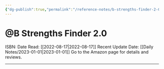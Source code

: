 ```yaml
---
{"dg-publish":true,"permalink":"/reference-notes/b-strengths-finder-2-0/"}
---
```



# @B Strengths Finder 2.0
ISBN: 
Date Read: [[2022-08-17\|2022-08-17]]
Recent Update Date: [[Daily Notes/2023-01-01\|2023-01-01]]
Go to the Amazon page for details and reviews.

---


